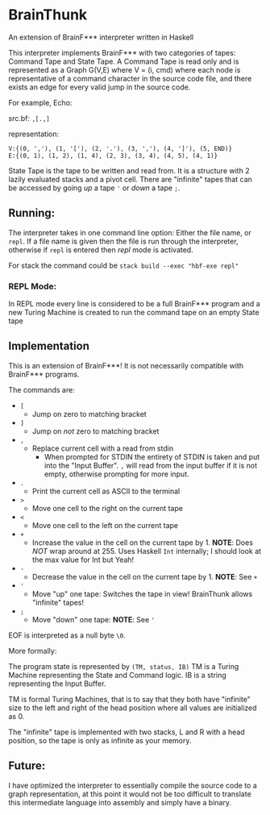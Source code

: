 # BrainThunk
An extension of BrainF*** interpreter written in Haskell

This interpreter implements BrainF*** with two categories of tapes: Command Tape and State Tape.
A Command Tape is read only and is represented as a Graph G(V,E) where V = (i, cmd) where each node is representative of a command character in the source code file, and there exists an edge for every valid jump in the source code.

For example, Echo:

src.bf: `,[.,]`

representation: 

    V:{(0, ','), (1, '['), (2, '.'), (3, ','), (4, ']'), (5, END)}
    E:{(0, 1), (1, 2), (1, 4), (2, 3), (3, 4), (4, 5), (4, 1)}

State Tape is the tape to be written and read from. It is a structure with 2 lazily evaluated stacks and a pivot cell. There are "infinite" tapes that can be accessed by going _up_ a tape `'` or _down_ a tape `;`. 

## Running:
The interpreter takes in one command line option: Either the file name, or `repl`. If a file name is given then the file is run through the interpreter, otherwise if `repl` is entered then *repl* mode is activated.

For stack the command could be `stack build --exec "hbf-exe repl"`

### REPL Mode:
In REPL mode every line is considered to be a full BrainF*** program and a new Turing Machine is created to run the command tape on an empty State tape


## Implementation
This is an extension of BrainF***! It is not necessarily compatible with BrainF\*\*\* programs. 

The commands are:

+ `[`
    + Jump on zero to matching bracket
+ `]`
    + Jump on _not_ zero to matching bracket
+ `,`
    + Replace current cell with a read from stdin
        + When prompted for STDIN the entirety of STDIN is taken and put into the "Input Buffer". `,` will read from the input buffer if it is not empty, otherwise prompting for more input.
+ `.` 
    + Print the current cell as ASCII to the terminal
+ `>`
    + Move one cell to the right on the current tape
+ `<`
    + Move one cell to the left on the current tape
+ `+`
    + Increase the value in the cell on the current tape by 1. **NOTE**: Does _NOT_ wrap around at 255. Uses Haskell `Int` internally; I should look at the max value for Int but Yeah!
+ `-`
    + Decrease the value in the cell on the current tape by 1. **NOTE**: See `+`
+ `'`
    + Move "up" one tape: Switches the tape in view! BrainThunk allows "infinite" tapes!
+ `;`
    + Move "down" one tape: **NOTE**: See `'`

EOF is interpreted as a null byte `\0`.

More formally: 

The program state is represented by `(TM, status, IB)` TM is a Turing Machine representing the State and Command logic. IB is a string representing the Input Buffer.

TM is formal Turing Machines, that is to say that they both have "infinite" size to the left and right of the head position where all values are initialized as 0. 

The "infinite" tape is implemented with two stacks, L and R with a head position, so the tape is only as infinite as your memory.

## Future:
I have optimized the interpreter to essentially compile the source code to a graph representation, at this point it would not be too difficult to translate this intermediate language into assembly and simply have a binary.
